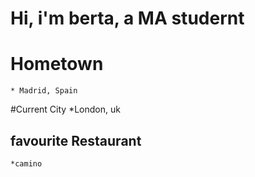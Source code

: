 
# Hi, i'm berta, a MA studernt

# Hometown
	* Madrid, Spain

#Current City
	*London, uk

## favourite Restaurant
	*camino